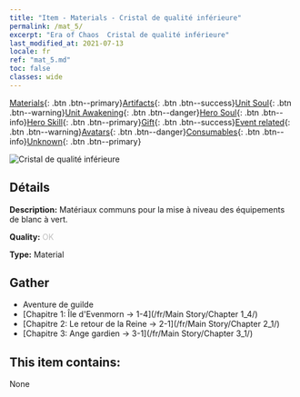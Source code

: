 ```yaml
---
title: "Item - Materials - Cristal de qualité inférieure"
permalink: /mat_5/
excerpt: "Era of Chaos  Cristal de qualité inférieure"
last_modified_at: 2021-07-13
locale: fr
ref: "mat_5.md"
toc: false
classes: wide
---
```

 [Materials](/ItemsFR/){: .btn .btn--primary}[Artifacts](/ItemsFR/Artifacts/){: .btn .btn--success}[Unit Soul](/ItemsFR/UnitSoul/){: .btn .btn--warning}[Unit Awakening](/ItemsFR/UnitAwakening/){: .btn .btn--danger}[Hero Soul](/ItemsFR/HeroSoul/){: .btn .btn--info}[Hero Skill](/ItemsFR/HeroSkill/){: .btn .btn--primary}[Gift](/ItemsFR/Gift/){: .btn .btn--success}[Event related](/ItemsFR/Events/){: .btn .btn--warning}[Avatars](/ItemsFR/Avatars/){: .btn .btn--danger}[Consumables](/ItemsFR/Consumables/){: .btn .btn--info}[Unknown](/ItemsFR/Unknown/){: .btn .btn--primary}

 ![Cristal de qualité inférieure](/images/t/i_cailiao_shuijing1.png)

## Détails
 **Description:** Matériaux communs pour la mise à niveau des équipements de blanc à vert.

 **Quality:** <span style="color: #C0C0C0">OK</span>

 **Type:** Material

## Gather

*    Aventure de guilde 
*    [Chapitre 1: Île d'Evenmorn -> 1-4](/fr/Main Story/Chapter 1_4/) 
*    [Chapitre 2: Le retour de la Reine -> 2-1](/fr/Main Story/Chapter 2_1/) 
*    [Chapitre 3: Ange gardien -> 3-1](/fr/Main Story/Chapter 3_1/) 

## This item contains:

  None

